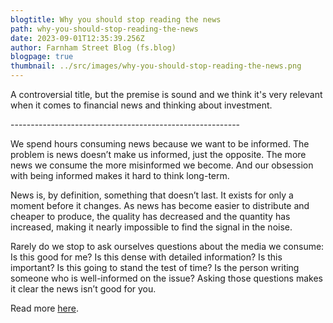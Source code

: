 ```yaml
---
blogtitle: Why you should stop reading the news
path: why-you-should-stop-reading-the-news
date: 2023-09-01T12:35:39.256Z
author: Farnham Street Blog (fs.blog)
blogpage: true
thumbnail: ../src/images/why-you-should-stop-reading-the-news.png
---
```

A controversial title, but the premise is sound and we think it's very relevant when it comes to financial news  and thinking about investment.

\-﻿--------------------------------------------------------

We spend hours consuming news because we want to be informed. The problem is news doesn’t make us informed, just the opposite. The more news we consume the more misinformed we become. And our obsession with being informed makes it hard to think long-term.

News is, by definition, something that doesn’t last. It exists for only a moment before it changes. As news has become easier to distribute and cheaper to produce, the quality has decreased and the quantity has increased, making it nearly impossible to find the signal in the noise.

Rarely do we stop to ask ourselves questions about the media we consume: Is this good for me? Is this dense with detailed information? Is this important? Is this going to stand the test of time? Is the person writing someone who is well-informed on the issue? Asking those questions makes it clear the news isn’t good for you.

Read more [here](https://fs.blog/stop-reading-news/).